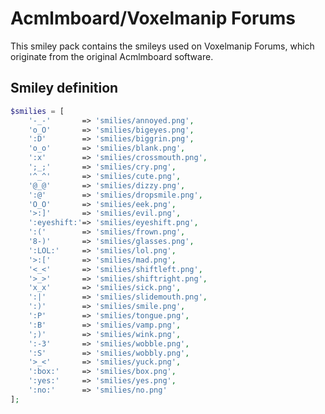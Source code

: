 # Acmlmboard/Voxelmanip Forums
This smiley pack contains the smileys used on Voxelmanip Forums, which originate from the original Acmlmboard software.

## Smiley definition

```php
$smilies = [
	'-_-'		=> 'smilies/annoyed.png',
	'o_O'		=> 'smilies/bigeyes.png',
	':D'		=> 'smilies/biggrin.png',
	'o_o'		=> 'smilies/blank.png',
	':x'		=> 'smilies/crossmouth.png',
	';_;'		=> 'smilies/cry.png',
	'^_^'		=> 'smilies/cute.png',
	'@_@'		=> 'smilies/dizzy.png',
	':@'		=> 'smilies/dropsmile.png',
	'O_O'		=> 'smilies/eek.png',
	'>:]'		=> 'smilies/evil.png',
	':eyeshift:'=> 'smilies/eyeshift.png',
	':('		=> 'smilies/frown.png',
	'8-)'		=> 'smilies/glasses.png',
	':LOL:'		=> 'smilies/lol.png',
	'>:['		=> 'smilies/mad.png',
	'<_<'		=> 'smilies/shiftleft.png',
	'>_>'		=> 'smilies/shiftright.png',
	'x_x'		=> 'smilies/sick.png',
	':|'		=> 'smilies/slidemouth.png',
	':)'		=> 'smilies/smile.png',
	':P'		=> 'smilies/tongue.png',
	':B'		=> 'smilies/vamp.png',
	';)'		=> 'smilies/wink.png',
	':-3'		=> 'smilies/wobble.png',
	':S'		=> 'smilies/wobbly.png',
	'>_<'		=> 'smilies/yuck.png',
	':box:'		=> 'smilies/box.png',
	':yes:'		=> 'smilies/yes.png',
	':no:'		=> 'smilies/no.png'
];
```
